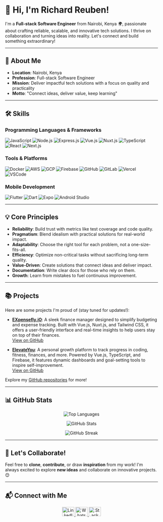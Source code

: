 # 👋 Hi, I'm Richard Reuben!

I'm a **Full-stack Software Engineer** from Nairobi, Kenya 🌍, passionate about crafting reliable, scalable, and innovative tech solutions. I thrive on collaboration and turning ideas into reality. Let's connect and build something extraordinary!

---

## 🚀 About Me

- **Location**: Nairobi, Kenya
- **Profession**: Full-stack Software Engineer
- **Mission**: Deliver impactful tech solutions with a focus on quality and practicality
- **Motto**: "Connect ideas, deliver value, keep learning"

---

## 🛠 Skills

### Programming Languages & Frameworks
![JavaScript](https://img.shields.io/badge/-JavaScript-EDD94B?logo=javascript&logoColor=white)
![Node.js](https://img.shields.io/badge/-Node.js-43853D?logo=node.js&logoColor=white)
![Express.js](https://img.shields.io/badge/-Express.js-404D59?logo=express&logoColor=white)
![Vue.js](https://img.shields.io/badge/-Vue.js-42b883?logo=vue.js&logoColor=white)
![Nuxt.js](https://img.shields.io/badge/-Nuxt.js-00C58E?logo=nuxtdotjs&logoColor=white)
![TypeScript](https://img.shields.io/badge/-TypeScript-3178C6?logo=typescript&logoColor=white)
![React](https://img.shields.io/badge/-React-61DAFB?logo=react&logoColor=white)
![Next.js](https://img.shields.io/badge/-Next.js-000000?logo=nextdotjs&logoColor=white)

### Tools & Platforms
![Docker](https://img.shields.io/badge/-Docker-2496ED?logo=docker&logoColor=white)
![AWS](https://img.shields.io/badge/-AWS-232F3E?logo=amazonaws&logoColor=white)
![GCP](https://img.shields.io/badge/-GCP-4285F4?logo=googlecloud&logoColor=white)
![Firebase](https://img.shields.io/badge/-Firebase-FFCA28?logo=firebase&logoColor=white)
![GitHub](https://img.shields.io/badge/-GitHub-181717?logo=github&logoColor=white)
![GitLab](https://img.shields.io/badge/-GitLab-FCA121?logo=gitlab&logoColor=white)
![Vercel](https://img.shields.io/badge/-Vercel-000000?logo=vercel&logoColor=white)
![VSCode](https://img.shields.io/badge/-VSCode-007ACC?logo=visualstudiocode&logoColor=white)

### Mobile Development
![Flutter](https://img.shields.io/badge/-Flutter-02569B?logo=flutter&logoColor=white)
![Dart](https://img.shields.io/badge/-Dart-0175C2?logo=dart&logoColor=white)
![Expo](https://img.shields.io/badge/-Expo-000020?logo=expo&logoColor=white)
![Android Studio](https://img.shields.io/badge/-Android%20Studio-3DDC84?logo=androidstudio&logoColor=white)

---

## 💡 Core Principles

- **Reliability**: Build trust with metrics like test coverage and code quality.
- **Pragmatism**: Blend idealism with practical solutions for real-world impact.
- **Adaptability**: Choose the right tool for each problem, not a one-size-fits-all.
- **Efficiency**: Optimize non-critical tasks without sacrificing long-term quality.
- **Value-Driven**: Create solutions that connect ideas and deliver impact.
- **Documentation**: Write clear docs for those who rely on them.
- **Growth**: Learn from mistakes to fuel continuous improvement.

---

## 📚 Projects

Here are some projects I'm proud of (stay tuned for updates!):

- **[EXpensefly.iO](https://e-xpensefly-i-o.vercel.app/)**: A sleek finance manager designed to simplify budgeting and expense tracking. Built with Vue.js, Nuxt.js, and Tailwind CSS, it offers a user-friendly interface and real-time insights to help users stay on top of their finances.  
  [View on GitHub](https://github.com/RichardNzembei/EXpensefly.iO)

- **[ElevateYou](https://elevate-you-rho.vercel.app/)**: A personal growth platform to track progress in coding, fitness, finances, and more. Powered by Vue.js, TypeScript, and Firebase, it features dynamic dashboards and goal-setting tools to inspire self-improvement.  
  [View on GitHub](https://github.com/RichardNzembei/ElevateYou)

  
Explore my [GitHub repositories](https://github.com/RichardNzembei) for more!

---

## 📊 GitHub Stats

<p align="center">
  <img src="https://github-readme-stats.vercel.app/api/top-langs?username=RichardNzembei&show_icons=true&locale=en&layout=compact&theme=radical" alt="Top Languages" />
</p>
<p align="center">
  <img src="https://github-readme-stats.vercel.app/api?username=RichardNzembei&show_icons=true&locale=en&theme=radical" alt="GitHub Stats" />
</p>
<p align="center">
  <img src="https://github-readme-streak-stats.herokuapp.com/?user=RichardNzembei&theme=radical" alt="GitHub Streak" />
</p>

---

## 🤝 Let's Collaborate!

Feel free to **clone**, **contribute**, or draw **inspiration** from my work! I'm always excited to explore **new ideas** and collaborate on innovative projects. 😊

---

## 📬 Connect with Me

<p align="center">
  <a href="https://linkedin.com/in/nzembei-reuben" target="_blank">
    <img src="https://raw.githubusercontent.com/rahuldkjain/github-profile-readme-generator/master/src/images/icons/Social/linked-in-alt.svg" alt="LinkedIn" height="30" width="40" />
  </a>
  <a href="https://wa.me/254716899396" target="_blank">
    <img src="https://raw.githubusercontent.com/rahuldkjain/github-profile-readme-generator/master/src/images/icons/Social/whatsapp.svg" alt="WhatsApp" height="30" width="40" />
  </a>
  <a href="https://stackoverflow.com/users/23212627/saint" target="_blank">
    <img src="https://stackoverflow.com/favicon.ico" alt="Stack Overflow" height="30" width="40" />
  </a>
</p>

